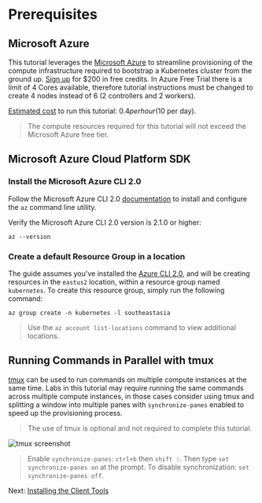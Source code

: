 # Prerequisites

## Microsoft Azure

This tutorial leverages the [Microsoft Azure](https://azure.microsoft.com) to streamline provisioning of the compute infrastructure required to bootstrap a Kubernetes cluster from the ground up. [Sign up](https://azure.microsoft.com/free/) for $200 in free credits. In Azure Free Trial there is a limit of 4 Cores available, therefore tutorial instructions must be changed to create 4 nodes instead of 6 (2 controllers and 2 workers).

[Estimated cost](https://azure.microsoft.com/pricing/calculator/) to run this tutorial: $0.4 per hour ($10 per day).

> The compute resources required for this tutorial will not exceed the Microsoft Azure free tier.

## Microsoft Azure Cloud Platform SDK

### Install the Microsoft Azure CLI 2.0

Follow the Microsoft Azure CLI 2.0 [documentation](https://github.com/azure/azure-cli#installation) to install and configure the `az` command line utility.

Verify the Microsoft Azure CLI 2.0 version is 2.1.0 or higher:

```shell
az --version
```

### Create a default Resource Group in a location

The guide assumes you've installed the [Azure CLI 2.0](https://github.com/azure/azure-cli#installation), and will be creating resources in the `eastus2` location, within a resource group named `kubernetes`. To create this resource group, simply run the following command:

```shell
az group create -n kubernetes -l southeastasia
```

> Use the `az account list-locations` command to view additional locations.

## Running Commands in Parallel with tmux

[tmux](https://github.com/tmux/tmux/wiki) can be used to run commands on multiple compute instances at the same time. Labs in this tutorial may require running the same commands across multiple compute instances, in those cases consider using tmux and splitting a window into multiple panes with `synchronize-panes` enabled to speed up the provisioning process.

> The use of tmux is optional and not required to complete this tutorial.

![tmux screenshot](images/tmux-screenshot.png)

> Enable `synchronize-panes`: `ctrl+b` then `shift :`. Then type `set synchronize-panes on` at the prompt. To disable synchronization: `set synchronize-panes off`.

Next: [Installing the Client Tools](02-client-tools.md)
